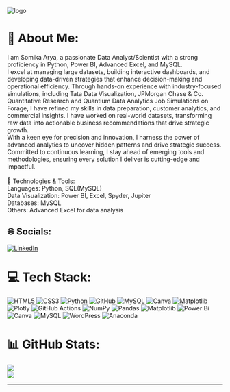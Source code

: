 ![logo](https://t4.ftcdn.net/jpg/02/82/17/47/360_F_282174791_6d0ZA7xu9AWMtagmRBpKAeMuCkfBcKYZ.jpg)
# 💫 About Me:
I am Somika Arya, a passionate Data Analyst/Scientist with a strong proficiency in Python, Power BI, Advanced Excel, and MySQL. <br>I excel at managing large datasets, building interactive dashboards, and developing data-driven strategies that enhance decision-making and operational efficiency. Through hands-on experience with industry-focused simulations, including Tata Data Visualization, JPMorgan Chase & Co. Quantitative Research and Quantium Data Analytics Job Simulations on Forage, I have refined my skills in data preparation, customer analytics, and commercial insights. I have worked on real-world datasets, transforming raw data into actionable business recommendations that drive strategic growth. <br>With a keen eye for precision and innovation, I harness the power of advanced analytics to uncover hidden patterns and drive strategic success. Committed to continuous learning, I stay ahead of emerging tools and methodologies, ensuring every solution I deliver is cutting-edge and impactful. <br><br>🔧 Technologies & Tools:<br>Languages: Python, SQL(MySQL)<br>Data Visualization: Power BI, Excel, Spyder, Jupiter<br>Databases: MySQL<br>Others: Advanced Excel for data analysis


## 🌐 Socials:
[![LinkedIn](https://img.shields.io/badge/LinkedIn-%230077B5.svg?logo=linkedin&logoColor=white)](https://www.linkedin.com/in/somika-arya-363b07213/) 

# 💻 Tech Stack:
![HTML5](https://img.shields.io/badge/html5-%23E34F26.svg?style=for-the-badge&logo=html5&logoColor=white) ![CSS3](https://img.shields.io/badge/css3-%231572B6.svg?style=for-the-badge&logo=css3&logoColor=white) ![Python](https://img.shields.io/badge/python-3670A0?style=for-the-badge&logo=python&logoColor=ffdd54) ![GitHub](https://img.shields.io/badge/github-%23121011.svg?style=for-the-badge&logo=github&logoColor=white) ![MySQL](https://img.shields.io/badge/mysql-4479A1.svg?style=for-the-badge&logo=mysql&logoColor=white) ![Canva](https://img.shields.io/badge/Canva-%2300C4CC.svg?style=for-the-badge&logo=Canva&logoColor=white) ![Matplotlib](https://img.shields.io/badge/Matplotlib-%23ffffff.svg?style=for-the-badge&logo=Matplotlib&logoColor=black) ![Plotly](https://img.shields.io/badge/Plotly-%233F4F75.svg?style=for-the-badge&logo=plotly&logoColor=white) ![GitHub Actions](https://img.shields.io/badge/github%20actions-%232671E5.svg?style=for-the-badge&logo=githubactions&logoColor=white) ![NumPy](https://img.shields.io/badge/numpy-%23013243.svg?style=for-the-badge&logo=numpy&logoColor=white) ![Pandas](https://img.shields.io/badge/pandas-%23150458.svg?style=for-the-badge&logo=pandas&logoColor=white) ![Matplotlib](https://img.shields.io/badge/Matplotlib-%23ffffff.svg?style=for-the-badge&logo=Matplotlib&logoColor=black) ![Power Bi](https://img.shields.io/badge/power_bi-F2C811?style=for-the-badge&logo=powerbi&logoColor=black) ![Canva](https://img.shields.io/badge/Canva-%2300C4CC.svg?style=for-the-badge&logo=Canva&logoColor=white) ![MySQL](https://img.shields.io/badge/mysql-4479A1.svg?style=for-the-badge&logo=mysql&logoColor=white) ![WordPress](https://img.shields.io/badge/WordPress-%23117AC9.svg?style=for-the-badge&logo=WordPress&logoColor=white) ![Anaconda](https://img.shields.io/badge/Anaconda-%2344A833.svg?style=for-the-badge&logo=anaconda&logoColor=white)
# 📊 GitHub Stats:
![](https://github-readme-stats.vercel.app/api?username=SomikaArya&theme=dark&hide_border=false&include_all_commits=false&count_private=false)<br/>
![](https://github-readme-streak-stats.herokuapp.com/?user=SomikaArya&theme=dark&hide_border=false)<br/>


---
